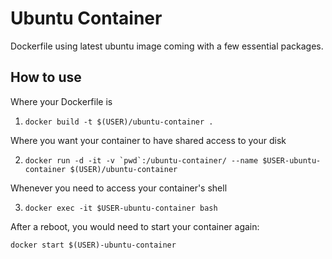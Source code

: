 # Ubuntu Container

Dockerfile using latest ubuntu image coming with a few essential packages.

## How to use
Where your Dockerfile is

1. `docker build -t $(USER)/ubuntu-container .`

Where you want your container to have shared access to your disk

2. ```docker run -d -it -v `pwd`:/ubuntu-container/ --name $USER-ubuntu-container $(USER)/ubuntu-container```

Whenever you need to access your container's shell

3. `docker exec -it $USER-ubuntu-container bash`

After a reboot, you would need to start your container again:

`docker start $(USER)-ubuntu-container`


